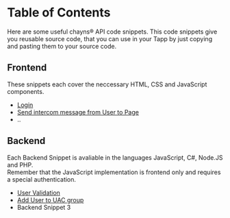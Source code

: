 # Table of Contents
Here are some useful chayns® API code snippets. This code snippets give you reusable source code, that you can use in your Tapp by just copying and pasting them to your source code.

## Frontend
These snippets each cover the neccessary HTML, CSS and JavaScript components. 

* [Login](https://github.com/TobitSoftware/chayns-snippets/tree/master/Frontend/Login.md)
* [Send intercom message from User to Page](https://github.com/TobitSoftware/chayns-snippets/blob/master/Frontend/IntercomMessageToPage.md)
* ..

## Backend

Each Backend Snippet is avaliable in the languages JavaScript, C#, Node.JS and PHP.<br>
Remember that the JavaScript implementation is frontend only and requires a special authentication.

* [User Validation](https://github.com/ST-bschulze/chayns-snippets/tree/master/Backend/UserValidation)
* [Add User to UAC group](https://github.com/ST-bschulze/chayns-snippets/tree/master/Backend/AddUserToUacGroup)
* Backend Snippet 3
